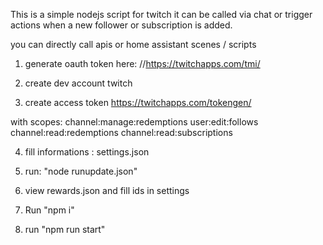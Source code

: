 This is a simple nodejs script for twitch
it can be called via chat or trigger actions when a new follower or subscription is added.

you can directly call apis or home assistant scenes / scripts

1) generate oauth token here:
//https://twitchapps.com/tmi/


2) create dev account twitch

3) create access token
https://twitchapps.com/tokengen/

with scopes:
channel:manage:redemptions user:edit:follows channel:read:redemptions channel:read:subscriptions

4) fill informations : settings.json

5) run: "node runupdate.json"

6) view rewards.json and fill ids in settings
 
7) Run "npm i"

8) run "npm run start"

